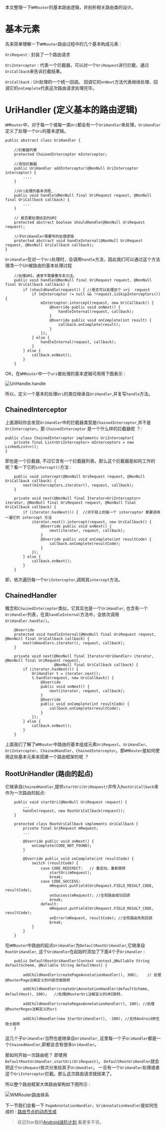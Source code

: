
本文整理一下`WMRouter`的基本路由逻辑，并剖析相关路由类的设计。

# 基本元素

先来简单理解一下`WMRouter`路由过程中的几个基本构成元素 :

`UriRequest` : 封装了一个路由请求

`UriInterceptor` : 代表一个拦截器，可以对一个`UriRequest`进行拦截，通过`UriCallback`来告诉拦截结果。

`UriCallback` : Uri处理的一个统一回调。 回调它的`onNext`方法代表继续处理、回调它的`onComplete`代表这次路由请求处理完毕。

# UriHandler (定义基本的路由逻辑)

`WMRouter`中，对于每一个或每一类`Uri`都会有一个`UriHandler`来处理，`UriHandler`定义了处理一个`Uri`的基本逻辑。

```
public abstract class UriHandler {

    //拦截器列表
    protected ChainedInterceptor mInterceptor;

    //添加拦截器
    public UriHandler addInterceptor(@NonNull UriInterceptor interceptor) {
        ....
    }

    //Uri处理的基本流程, 
    public void handle(@NonNull final UriRequest request, @NonNull final UriCallback callback) {
        ...
    }

    // 是否要处理给定的URI
    protected abstract boolean shouldHandle(@NonNull UriRequest request);

    //子UriHandler需要写的处理逻辑
    protected abstract void handleInternal(@NonNull UriRequest request, @NonNull UriCallback callback);
}

```

`UriHandler`在对一个`Uri`处理时，会调用`handle`方法，因此我们可以通过这个方法理清一个Uri被路由的基本处理过程

```
    //处理URI。通常不需要覆写本方法。
    public void handle(@NonNull final UriRequest request, @NonNull final UriCallback callback) {
        if (shouldHandle(request)) { //是否可以处理这个 uri  request
            if (mInterceptor != null && !request.isSkipInterceptors()) {
                mInterceptor.intercept(request, new UriCallback() { 
                    @Override public void onNext() {
                        handleInternal(request, callback);
                    }
                    @Override public void onComplete(int result) {
                        callback.onComplete(result);
                    }
                });
            } else {
                handleInternal(request, callback);
            }
        } else {
            callback.onNext();
        }
    }
```

OK，在`WMRouter`中一个`uri`被处理的基本逻辑可用用下图表示 : 

![UriHandle.handle](picture/UriHandle.handle().png)

所以，定义一个基本的处理`Uri`的类应继承自`UriHandler`,并复写`handle`方法。

## ChainedInterceptor

上面源码你会发现`UriHandler`中的拦截器类型是`ChainedInterceptor`,并不是`UriInterceptor`。那 `ChainedInterceptor` 是一个什么样的拦截器呢 ？:

```
public class ChainedInterceptor implements UriInterceptor{
    private final List<UriInterceptor> mInterceptors = new LinkedList<>();
}
```

即也是一个拦截器, 不过它含有一个拦截器列表。那么这个拦截器是如何工作的呢？看一下它的`intercept()`方法 :

```
    public void intercept(@NonNull UriRequest request, @NonNull UriCallback callback) {
        next(mInterceptors.iterator(), request, callback);    
    }

    private void next(@NonNull final Iterator<UriInterceptor> iterator, @NonNull final UriRequest request, @NonNull final UriCallback callback) {
        if (iterator.hasNext()) {  //对于链上的每一个 interceptor 都要调用一遍它的 intercept 方法
            iterator.next().intercept(request, new UriCallback() {
                @Override public void onNext() {
                    next(iterator, request, callback);
                }
                @Override public void onComplete(int resultCode) {
                    callback.onComplete(resultCode);
                }
            });
        } else {
            callback.onNext();
        }
    }
```
即，依次遍历每一个`UriInterceptor`,调用其`intercept`方法。

## ChainedHandler

概念和`ChainedInterceptor`类似，它其实也是一个`UriHandler`, 也含有一个`UriHandler`列表，在其`handleInternal`方法中，会依次调用`UriHandler.handle()`。

```
    @Override
    protected void handleInternal(@NonNull final UriRequest request, @NonNull final UriCallback callback) {
        next(mHandlers.iterator(), request, callback);
    }

    private void next(@NonNull final Iterator<UriHandler> iterator, @NonNull final UriRequest request,
                      @NonNull final UriCallback callback) {
        if (iterator.hasNext()) {
            UriHandler t = iterator.next();
            t.handle(request, new UriCallback() {
                @Override
                public void onNext() {
                    next(iterator, request, callback);
                }
                @Override
                public void onComplete(int resultCode) {
                    callback.onComplete(resultCode);
                }
            });
        } else {
            callback.onNext();
        }
    }
```

上面我们了解了`WMRouter`中路由的基本组成元素`UriRequest`、`UriHandler`、`UriInterceptor`、`ChainedHandler`、`ChainedInterceptor`。那`WMRouter`是如何使用这些基本元素来搭建一个路由框架的呢 ？

## RootUriHandler (路由的起点)

它继承自`ChainedHandler`,提供`startUri(UriRequest)`并传入`RootUriCallback`来作为一次路由的起点:

```
    public void startUri(@NonNull UriRequest request) {
        ...
        handle(request, new RootUriCallback(request));
    }

    protected class RootUriCallback implements UriCallback {
        private final UriRequest mRequest;
        ... 

        @Override public void onNext() {
            onComplete(CODE_NOT_FOUND);
        }
        
        @Override public void onComplete(int resultCode) {
            switch (resultCode) {
                case CODE_REDIRECT:   // 重定向，重新跳转
                    startUri(mRequest);
                    break;
                case CODE_SUCCESS:
                    mRequest.putField(UriRequest.FIELD_RESULT_CODE, resultCode);
                    onSuccess(mRequest); //全局路由成功回调
                    break;
                default:
                    mRequest.putField(UriRequest.FIELD_RESULT_CODE, resultCode);
                    onError(mRequest, resultCode); //全局路由失败回调
                    break;
            }
        }
    }
```

在`WMRouter`中路由的起点`UriHandler`为`DefaultRootUriHandler`,它继承自`RootUriHandler`, 这个`UriHandler`在起始时添加了下面4个子`UriHandler` :

```
    public DefaultRootUriHandler(Context context,@Nullable String defaultScheme, @Nullable String defaultHost) {

        addChildHandler(createPageAnnotationHandler(), 300);    // 处理@RouterPage注解定义的内部页面跳转
      
        addChildHandler(createUriAnnotationHandler(defaultScheme, defaultHost), 200);   //处理@RouterUri注解定义的URI跳转，
       
        addChildHandler(createRegexAnnotationHandler(), 100); //处理@RouterRegex注解定义的uri

        addChildHandler(new StartUriHandler(), -100); //支持Android原生隐士跳转
    }
```

这几个子`UriHandler`当然也是继承自`UriHandler`, 这里每一个子`UriHandler`都是一个`ChainedHandler`,即都会含有很多`UriHandler`。

那如何开始一次路由呢？ 即使用 `DefaultRootUriHandler.startUri(UriRequest)`。 `DefaultRootUriHandler`就会把这个`UriRequest`依次分发给其子`UriHandler`。
一旦有一个`UriHandler`处理或者这个`UriInterceptor`拦截。那么这次路由请求就结束了。

所以整个路由框架大体路由架构如下图所示 :

![WMRouter路由体系](picture/WMRouter路由体系.png)


下一节我们会看一下 `PageAnnotationHandler`、`UriAnnotationHandler`是如何生成的 : [路由节点的动态生成](路由节点的动态生成.md)

>欢迎Star我的[Android进阶计划](https://github.com/SusionSuc/AdvancedAndroid),看更多干货。